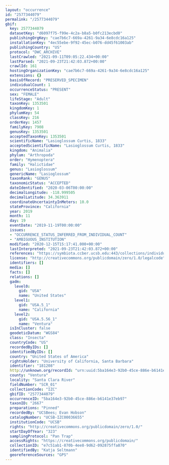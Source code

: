```yaml
---
layout: "occurrence"
id: "2577344079"
permalink: "/2577344079"
gbif:
  key: 2577344079
  datasetKey: "d6097f75-f99e-4c2a-b8a5-b0fc213ecbd0"
  publishingOrgKey: "cae7b6c7-669a-4261-9a34-6e8cdc16a125"
  installationKey: "4ec55ebe-9f92-45ec-b076-dd45f61003ab"
  publishingCountry: "US"
  protocol: "DWC_ARCHIVE"
  lastCrawled: "2021-09-11T09:05:22.434+00:00"
  lastParsed: "2021-09-23T21:42:03.872+00:00"
  crawlId: 161
  hostingOrganizationKey: "cae7b6c7-669a-4261-9a34-6e8cdc16a125"
  extensions: {}
  basisOfRecord: "PRESERVED_SPECIMEN"
  individualCount: 1
  occurrenceStatus: "PRESENT"
  sex: "FEMALE"
  lifeStage: "Adult"
  taxonKey: 1353501
  kingdomKey: 1
  phylumKey: 54
  classKey: 216
  orderKey: 1457
  familyKey: 7908
  genusKey: 1353501
  acceptedTaxonKey: 1353501
  scientificName: "Lasioglossum Curtis, 1833"
  acceptedScientificName: "Lasioglossum Curtis, 1833"
  kingdom: "Animalia"
  phylum: "Arthropoda"
  order: "Hymenoptera"
  family: "Halictidae"
  genus: "Lasioglossum"
  genericName: "Lasioglossum"
  taxonRank: "GENUS"
  taxonomicStatus: "ACCEPTED"
  dateIdentified: "2020-03-06T00:00:00"
  decimalLongitude: -118.999505
  decimalLatitude: 34.363911
  coordinateUncertaintyInMeters: 10.0
  stateProvince: "California"
  year: 2019
  month: 11
  day: 19
  eventDate: "2019-11-19T00:00:00"
  issues:
  - "OCCURRENCE_STATUS_INFERRED_FROM_INDIVIDUAL_COUNT"
  - "AMBIGUOUS_INSTITUTION"
  modified: "2020-12-15T15:17:41.000+00:00"
  lastInterpreted: "2021-09-23T21:42:03.872+00:00"
  references: "https://symbiota.ccber.ucsb.edu:443/collections/individual/index.php?occid=181208"
  license: "http://creativecommons.org/publicdomain/zero/1.0/legalcode"
  identifiers: []
  media: []
  facts: []
  relations: []
  gadm:
    level0:
      gid: "USA"
      name: "United States"
    level1:
      gid: "USA.5_1"
      name: "California"
    level2:
      gid: "USA.5.56_1"
      name: "Ventura"
  isInCluster: false
  geodeticDatum: "WGS84"
  class: "Insecta"
  countryCode: "US"
  recordedByIDs: []
  identifiedByIDs: []
  country: "United States of America"
  rightsHolder: "University of California, Santa Barbara"
  identifier: "181208"
  http://unknown.org/recordId: "urn:uuid:5ba164e3-92b0-45ce-886e-b6141e37eb97"
  county: "Ventura"
  locality: "Santa Clara River"
  fieldNumber: "SCR_01"
  collectionCode: "IZC"
  gbifID: "2577344079"
  occurrenceID: "5ba164e3-92b0-45ce-886e-b6141e37eb97"
  taxonID: "2667"
  preparations: "Pinned"
  recordedBy: "UCSBees; Evan Hobson"
  catalogNumber: "UCSB-IZC00036655"
  institutionCode: "UCSB"
  rights: "http://creativecommons.org/publicdomain/zero/1.0/"
  startDayOfYear: "323"
  samplingProtocol: "Pan Trap"
  accessRights: "https://creativecommons.org/publicdomain/"
  collectionID: "e7c51ab1-870b-4ee8-9d62-092875ffa870"
  identifiedBy: "Katja Seltmann"
  georeferenceSources: "GPS"
---
```

